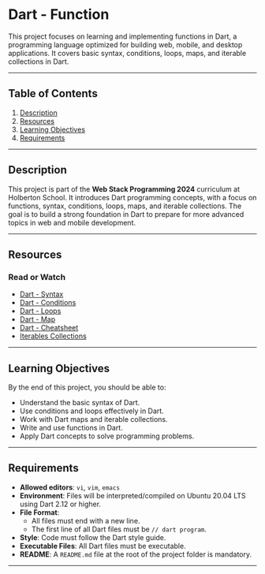 # Dart - Function

This project focuses on learning and implementing functions in Dart, a programming language optimized for building web, mobile, and desktop applications. It covers basic syntax, conditions, loops, maps, and iterable collections in Dart.

---

## Table of Contents
1. [Description](#description)
2. [Resources](#resources)
3. [Learning Objectives](#learning-objectives)
4. [Requirements](#requirements)


---

## Description

This project is part of the **Web Stack Programming 2024** curriculum at Holberton School. It introduces Dart programming concepts, with a focus on functions, syntax, conditions, loops, maps, and iterable collections. The goal is to build a strong foundation in Dart to prepare for more advanced topics in web and mobile development.

---

## Resources

### Read or Watch
- [Dart - Syntax](https://dart.dev/guides/language/language-tour)
- [Dart - Conditions](https://dart.dev/guides/language/language-tour#control-flow-statements)
- [Dart - Loops](https://dart.dev/guides/language/language-tour#loops)
- [Dart - Map](https://dart.dev/guides/language/language-tour#maps)
- [Dart - Cheatsheet](https://dart.dev/codelabs/dart-cheatsheet)
- [Iterables Collections](https://dart.dev/guides/libraries/library-tour#collections)

---

## Learning Objectives

By the end of this project, you should be able to:
- Understand the basic syntax of Dart.
- Use conditions and loops effectively in Dart.
- Work with Dart maps and iterable collections.
- Write and use functions in Dart.
- Apply Dart concepts to solve programming problems.

---

## Requirements

- **Allowed editors**: `vi`, `vim`, `emacs`
- **Environment**: Files will be interpreted/compiled on Ubuntu 20.04 LTS using Dart 2.12 or higher.
- **File Format**:
  - All files must end with a new line.
  - The first line of all Dart files must be `// dart program`.
- **Style**: Code must follow the Dart style guide.
- **Executable Files**: All Dart files must be executable.
- **README**: A `README.md` file at the root of the project folder is mandatory.

---
